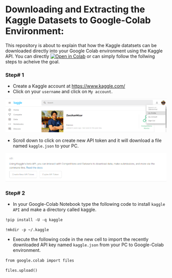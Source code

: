 # Downloading and Extracting the Kaggle Datasets to Google-Colab Environment:
This repository is about to explain that how the Kaggle datatsets can be downloaded directly into your Google Colab environment using the Kaggle API. You can directly [![Open in Colab](https://colab.research.google.com/assets/colab-badge.svg)](https://github.com/zeeshannisar/Downloading-and-Extracting-the-Kaggle-Datasets-to-Google-Colab-Environment/blob/master/Downloading%20and%20Extracting%20the%20Kaggle%20Dataset%20to%20Google%20Colab%20Environment.ipynb)
or can simply follow the follwing steps to acheive the goal.

### Step# 1
  + Create a Kaggle account at https://www.kaggle.com/
  + Click on your `username` and click on `My account`.

<p align="center">
    <img src="https://github.com/zeeshannisar/Downloading-and-Extracting-the-Kaggle-Datasets-to-Google-Colab-Environment/blob/master/ReadMe%20Images/kaggle.png">
</p>

  + Scroll down to click on create new API token and it will download a file named `kaggle.json` to your PC.

<p align="center">
    <img src='https://github.com/zeeshannisar/Downloading-and-Extracting-the-Kaggle-Datasets-to-Google-Colab-Environment/blob/master/ReadMe%20Images/API%20token.png'>
  </p>
  
  ### Step# 2
   + In your Google-Colab Notebook type the following code to install `kaggle API` and make a directory called kaggle.
  
  `!pip install -U -q kaggle`
  
  `!mkdir -p ~/.kaggle`
  
   + Execute the following code in the new cell to import the recently downloaded API key named `kaggle.json` from your PC to Google-Colab environment. 
   
   `from google.colab import files`
   
   `files.upload()`
